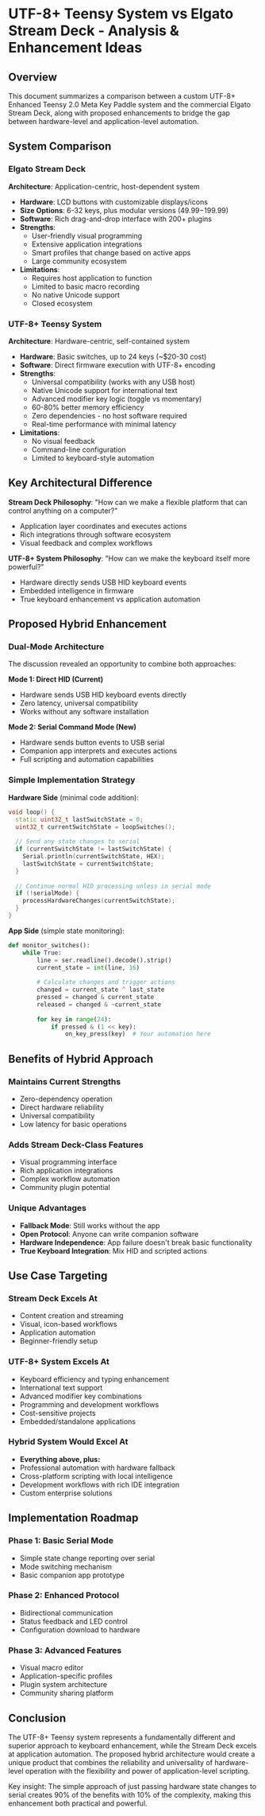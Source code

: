 # UTF-8+ Teensy System vs Elgato Stream Deck - Analysis & Enhancement Ideas

## Overview

This document summarizes a comparison between a custom UTF-8+ Enhanced Teensy 2.0 Meta Key Paddle system and the commercial Elgato Stream Deck, along with proposed enhancements to bridge the gap between hardware-level and application-level automation.

## System Comparison

### Elgato Stream Deck
**Architecture**: Application-centric, host-dependent system
- **Hardware**: LCD buttons with customizable displays/icons
- **Size Options**: 6-32 keys, plus modular versions ($49.99-$199.99)
- **Software**: Rich drag-and-drop interface with 200+ plugins
- **Strengths**: 
  - User-friendly visual programming
  - Extensive application integrations
  - Smart profiles that change based on active apps
  - Large community ecosystem
- **Limitations**: 
  - Requires host application to function
  - Limited to basic macro recording
  - No native Unicode support
  - Closed ecosystem

### UTF-8+ Teensy System
**Architecture**: Hardware-centric, self-contained system
- **Hardware**: Basic switches, up to 24 keys (~$20-30 cost)
- **Software**: Direct firmware execution with UTF-8+ encoding
- **Strengths**:
  - Universal compatibility (works with any USB host)
  - Native Unicode support for international text
  - Advanced modifier key logic (toggle vs momentary)
  - 60-80% better memory efficiency
  - Zero dependencies - no host software required
  - Real-time performance with minimal latency
- **Limitations**:
  - No visual feedback
  - Command-line configuration
  - Limited to keyboard-style automation

## Key Architectural Difference

**Stream Deck Philosophy**: "How can we make a flexible platform that can control anything on a computer?"
- Application layer coordinates and executes actions
- Rich integrations through software ecosystem
- Visual feedback and complex workflows

**UTF-8+ System Philosophy**: "How can we make the keyboard itself more powerful?"
- Hardware directly sends USB HID keyboard events
- Embedded intelligence in firmware
- True keyboard enhancement vs application automation

## Proposed Hybrid Enhancement

### Dual-Mode Architecture
The discussion revealed an opportunity to combine both approaches:

**Mode 1: Direct HID (Current)**
- Hardware sends USB HID keyboard events directly
- Zero latency, universal compatibility
- Works without any software installation

**Mode 2: Serial Command Mode (New)**
- Hardware sends button events to USB serial
- Companion app interprets and executes actions
- Full scripting and automation capabilities

### Simple Implementation Strategy

**Hardware Side** (minimal code addition):
```cpp
void loop() {
  static uint32_t lastSwitchState = 0;
  uint32_t currentSwitchState = loopSwitches();
  
  // Send any state changes to serial
  if (currentSwitchState != lastSwitchState) {
    Serial.println(currentSwitchState, HEX);
    lastSwitchState = currentSwitchState;
  }
  
  // Continue normal HID processing unless in serial mode
  if (!serialMode) {
    processHardwareChanges(currentSwitchState);
  }
}
```

**App Side** (simple state monitoring):
```python
def monitor_switches():
    while True:
        line = ser.readline().decode().strip()
        current_state = int(line, 16)
        
        # Calculate changes and trigger actions
        changed = current_state ^ last_state
        pressed = changed & current_state
        released = changed & ~current_state
        
        for key in range(24):
            if pressed & (1 << key):
                on_key_press(key)  # Your automation here
```

## Benefits of Hybrid Approach

### Maintains Current Strengths
- Zero-dependency operation
- Direct hardware reliability  
- Universal compatibility
- Low latency for basic operations

### Adds Stream Deck-Class Features
- Visual programming interface
- Rich application integrations
- Complex workflow automation
- Community plugin potential

### Unique Advantages
- **Fallback Mode**: Still works without the app
- **Open Protocol**: Anyone can write companion software
- **Hardware Independence**: App failure doesn't break basic functionality
- **True Keyboard Integration**: Mix HID and scripted actions

## Use Case Targeting

### Stream Deck Excels At
- Content creation and streaming
- Visual, icon-based workflows
- Application automation
- Beginner-friendly setup

### UTF-8+ System Excels At
- Keyboard efficiency and typing enhancement
- International text support
- Advanced modifier key combinations
- Programming and development workflows
- Cost-sensitive projects
- Embedded/standalone applications

### Hybrid System Would Excel At
- **Everything above, plus:**
- Professional automation with hardware fallback
- Cross-platform scripting with local intelligence
- Development workflows with rich IDE integration
- Custom enterprise solutions

## Implementation Roadmap

### Phase 1: Basic Serial Mode
- Simple state change reporting over serial
- Mode switching mechanism
- Basic companion app prototype

### Phase 2: Enhanced Protocol  
- Bidirectional communication
- Status feedback and LED control
- Configuration download to hardware

### Phase 3: Advanced Features
- Visual macro editor
- Application-specific profiles
- Plugin system architecture
- Community sharing platform

## Conclusion

The UTF-8+ Teensy system represents a fundamentally different and superior approach to keyboard enhancement, while the Stream Deck excels at application automation. The proposed hybrid architecture would create a unique product that combines the reliability and universality of hardware-level operation with the flexibility and power of application-level scripting.

Key insight: The simple approach of just passing hardware state changes to serial creates 90% of the benefits with 10% of the complexity, making this enhancement both practical and powerful.